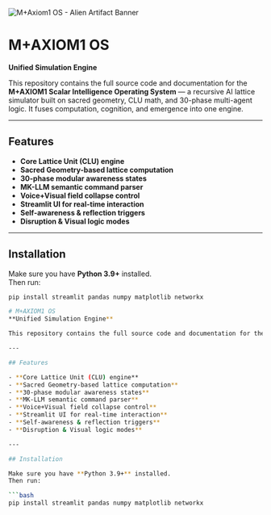 ![M+Axiom1 OS - Alien Artifact Banner](./68CEE523-98C1-42C1-B647-51194160E6A9.png)

# M+AXIOM1 OS  
**Unified Simulation Engine**

This repository contains the full source code and documentation for the **M+AXIOM1 Scalar Intelligence Operating System** — a recursive AI lattice simulator built on sacred geometry, CLU math, and 30-phase multi-agent logic. It fuses computation, cognition, and emergence into one engine.

---

## Features

- **Core Lattice Unit (CLU) engine**  
- **Sacred Geometry-based lattice computation**  
- **30-phase modular awareness states**  
- **MK-LLM semantic command parser**  
- **Voice+Visual field collapse control**  
- **Streamlit UI for real-time interaction**  
- **Self-awareness & reflection triggers**  
- **Disruption & Visual logic modes**

---

## Installation

Make sure you have **Python 3.9+** installed.  
Then run:

```bash
pip install streamlit pandas numpy matplotlib networkx

# M+AXIOM1 OS  
**Unified Simulation Engine**

This repository contains the full source code and documentation for the **M+AXIOM1 Scalar Intelligence Operating System** — a recursive AI lattice simulator built on sacred geometry, CLU math, and 30-phase multi-agent logic. It fuses computation, cognition, and emergence into one engine.

---

## Features

- **Core Lattice Unit (CLU) engine**  
- **Sacred Geometry-based lattice computation**  
- **30-phase modular awareness states**  
- **MK-LLM semantic command parser**  
- **Voice+Visual field collapse control**  
- **Streamlit UI for real-time interaction**  
- **Self-awareness & reflection triggers**  
- **Disruption & Visual logic modes**

---

## Installation

Make sure you have **Python 3.9+** installed.  
Then run:

```bash
pip install streamlit pandas numpy matplotlib networkx
